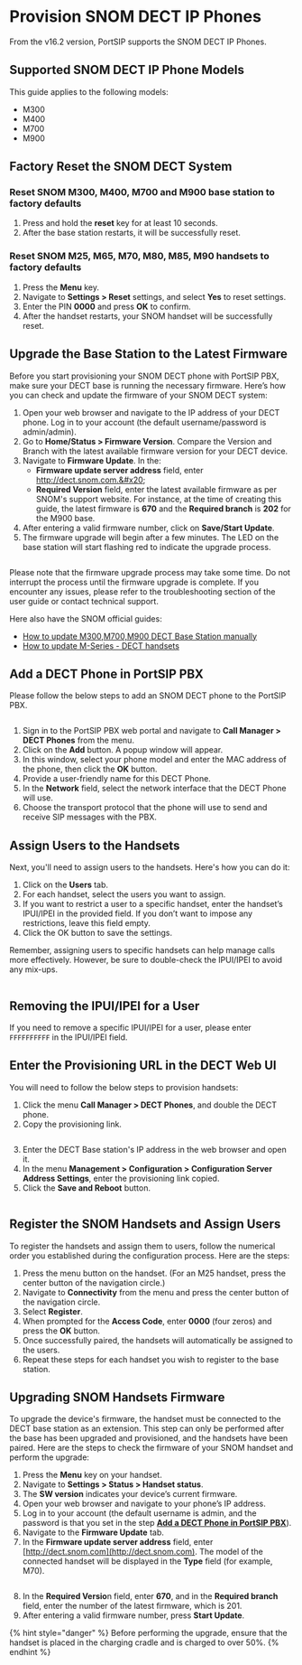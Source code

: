 # Provision SNOM DECT IP Phones

From the v16.2 version, PortSIP supports the SNOM DECT IP Phones.

## Supported SNOM DECT IP Phone Models

This guide applies to the following models:

* M300
* M400
* M700
* M900

## Factory Reset the SNOM DECT System <a href="#h.7dibl1nchwtg" id="h.7dibl1nchwtg"></a>

### Reset SNOM M300, M400, M700 and M900 base station to factory defaults <a href="#h.ok6p73hfu2gh" id="h.ok6p73hfu2gh"></a>

1. Press and hold the **reset** key for at least 10 seconds.
2. After the base station restarts, it will be successfully reset.

### Reset SNOM M25, M65, M70, M80, M85, M90 handsets to factory defaults <a href="#h.94z861jbqmrt" id="h.94z861jbqmrt"></a>

1. Press the **Menu** key.
2. Navigate to **Settings > Reset** settings, and select **Yes** to reset settings.
3. Enter the PIN **0000** and press **OK** to confirm.
4. After the handset restarts, your SNOM handset will be successfully reset.

## Upgrade the Base Station to the Latest Firmware <a href="#h.i1ns9ummsm0r" id="h.i1ns9ummsm0r"></a>

Before you start provisioning your SNOM DECT phone with PortSIP PBX, make sure your DECT base is running the necessary firmware. Here’s how you can check and update the firmware of your SNOM DECT system:

1. Open your web browser and navigate to the IP address of your DECT phone. Log in to your account (the default username/password is admin/admin).
2. Go to **Home/Status > Firmware Version**. Compare the Version and Branch with the latest available firmware version for your DECT device.
3. Navigate to **Firmware Update**. In the:
   * &#x20;**Firmware update server address** field, enter http://dect.snom.com.&#x20;
   * **Required Version** field, enter the latest available firmware as per SNOM's support website. For instance, at the time of creating this guide, the latest firmware is **670** and the **Required branch** is **202** for the M900 base.
4. After entering a valid firmware number, click on **Save/Start Update**.
5. The firmware upgrade will begin after a few minutes. The LED on the base station will start flashing red to indicate the upgrade process.

<figure><img src="../../../.gitbook/assets/snom-dect-3.png" alt=""><figcaption></figcaption></figure>

Please note that the firmware upgrade process may take some time. Do not interrupt the process until the firmware upgrade is complete. If you encounter any issues, please refer to the troubleshooting section of the user guide or contact technical support.

Here also have the SNOM official guides:

* [How to update M300,M700,M900 DECT Base Station manually](https://service.snom.com/display/wiki/How+to+update+M300%2CM400%2CM700%2CM900+DECT+Base+Station+manually)
* [How to update M-Series - DECT handsets](https://service.snom.com/display/wiki/How+to+update+M-Series+-+DECT+handsets)

## Add a DECT Phone in PortSIP PBX

Please follow the below steps to add an SNOM DECT phone to the PortSIP PBX.

<figure><img src="../../../.gitbook/assets/snom-dect-1.png" alt=""><figcaption></figcaption></figure>

1. Sign in to the PortSIP PBX web portal and navigate to **Call Manager > DECT Phones** from the menu.
2. Click on the **Add** button. A popup window will appear.
3. In this window, select your phone model and enter the MAC address of the phone, then click the **OK** button.
4. Provide a user-friendly name for this DECT Phone.
5. In the **Network** field, select the network interface that the DECT Phone will use.
6. Choose the transport protocol that the phone will use to send and receive SIP messages with the PBX.

## Assign Users to the Handsets <a href="#h.ipuczchjqkl4" id="h.ipuczchjqkl4"></a>

Next, you'll need to assign users to the handsets. Here's how you can do it:

1. Click on the **Users** tab.
2. For each handset, select the users you want to assign.
3. If you want to restrict a user to a specific handset, enter the handset’s IPUI/IPEI in the provided field. If you don’t want to impose any restrictions, leave this field empty.
4. Click the OK button to save the settings.

Remember, assigning users to specific handsets can help manage calls more effectively. However, be sure to double-check the IPUI/IPEI to avoid any mix-ups.&#x20;

<figure><img src="../../../.gitbook/assets/snom-dect-2.png" alt=""><figcaption></figcaption></figure>

## Removing the IPUI/IPEI for a User

If you need to remove a specific IPUI/IPEI for a user, please enter `FFFFFFFFFF` in the IPUI/IPEI field.

## Enter the Provisioning URL in the DECT Web UI

You will need to follow the below steps to provision handsets:

1. Click the menu **Call Manager > DECT Phones**, and double the DECT phone.
2. Copy the provisioning link.

<figure><img src="../../../.gitbook/assets/snom-dect-5.png" alt=""><figcaption></figcaption></figure>

3. Enter the DECT Base station's IP address in the web browser and open it.
4. In the menu **Management > Configuration > Configuration Server Address Settings**, enter the provisioning link copied.
5. Click the **Save and Reboot** button.

<figure><img src="../../../.gitbook/assets/snom-dect-4.png" alt=""><figcaption></figcaption></figure>

## Register the SNOM Handsets and Assign Users <a href="#h.3wxv1c6vyqe1" id="h.3wxv1c6vyqe1"></a>

To register the handsets and assign them to users, follow the numerical order you established during the configuration process. Here are the steps:

1. Press the menu button on the handset. (For an M25 handset, press the center button of the navigation circle.)
2. Navigate to **Connectivity** from the menu and press the center button of the navigation circle.
3. Select **Register**.
4. When prompted for the **Access Code**, enter **0000** (four zeros) and press the **OK** button.
5. Once successfully paired, the handsets will automatically be assigned to the users.
6. Repeat these steps for each handset you wish to register to the base station.

## Upgrading SNOM Handsets Firmware <a href="#h.7owi2rene301" id="h.7owi2rene301"></a>

To upgrade the device's firmware, the handset must be connected to the DECT base station as an extension. This step can only be performed after the base has been upgraded and provisioned, and the handsets have been paired. Here are the steps to check the firmware of your SNOM handset and perform the upgrade:

1. Press the **Menu** key on your handset.
2. Navigate to **Settings > Status > Handset status**.
3. The **SW version** indicates your device’s current firmware.
4. Open your web browser and navigate to your phone’s IP address.
5. Log in to your account (the default username is admin, and the password is that you set in the step [**Add a DECT Phone in PortSIP PBX**](provision-snom-dect-ip-phones.md#add-a-dect-phone-in-portsip-pbx)).
6. Navigate to the **Firmware Update** tab.
7. In the **Firmware update server address** field, enter [http://dect.snom.com](http://dect.snom.com). The model of the connected handset will be displayed in the **Type** field (for example, M70).

<figure><img src="../../../.gitbook/assets/snom-dect-6.png" alt=""><figcaption></figcaption></figure>

8. In the **Required Versio**n field, enter **670**, and in the **Required branch** field, enter the number of the latest firmware, which is 201.
9. After entering a valid firmware number, press **Start Update**.

{% hint style="danger" %}
Before performing the upgrade, ensure that the handset is placed in the charging cradle and is charged to over 50%.
{% endhint %}

